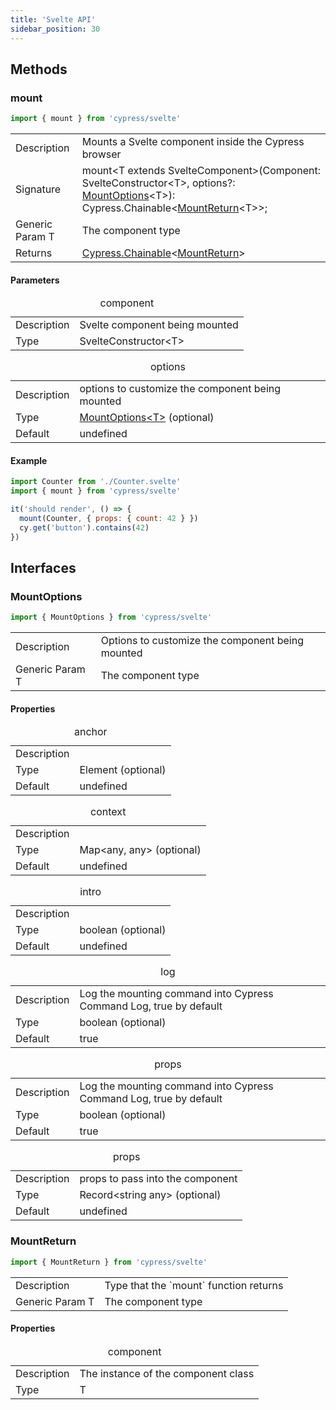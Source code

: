```yaml
---
title: 'Svelte API'
sidebar_position: 30
---
```


## Methods

### mount

```js
import { mount } from 'cypress/svelte'
```

<table class="api-table">
  <tr>
    <td>Description</td>
    <td>
      Mounts a Svelte component inside the Cypress browser
    </td>  
  </tr>
  <tr>
    <td>Signature</td>
    <td>mount&lt;T extends SvelteComponent&gt;(Component: SvelteConstructor&lt;T&gt;, options?: <a href="#MountOptions">MountOptions</a>&lt;T&gt;): Cypress.Chainable&lt;<a href="#MountReturn">MountReturn</a>&lt;T&gt;&gt;;</td>
  </tr>
  <tr>
    <td>Generic Param T</td>
    <td>
      The component type
    </td>  
  </tr>
  <tr>
    <td>Returns</td>
    <td><a href="/guides/core-concepts/introduction-to-cypress#Chains-of-Commands"
    >Cypress.Chainable</a>&lt;<a href="#MountReturn">MountReturn</a>&gt;</td>
  </tr>
</table>

#### Parameters

<table class="api-table">
  <caption>component</caption>
  <tr>
    <td>Description</td>
    <td>Svelte component being mounted</td>
  </tr>
  <tr>
    <td>Type</td>
    <td>SvelteConstructor&lt;T&gt;</td>
  </tr>
</table>

<table class="api-table">  
  <caption>options</caption>
  <tr>
    <td>Description</td>
    <td>options to customize the component being mounted</td>
  </tr>
  <tr>
    <td>Type</td>
    <td> <a href="#MountOptions">MountOptions&lt;T&gt;</a> (optional)</td>
  </tr>
  <tr>
    <td>Default</td>
    <td>undefined</td>
  </tr>
</table>

#### Example

```js
import Counter from './Counter.svelte'
import { mount } from 'cypress/svelte'

it('should render', () => {
  mount(Counter, { props: { count: 42 } })
  cy.get('button').contains(42)
})
```

## Interfaces

### MountOptions

```js
import { MountOptions } from 'cypress/svelte'
```

<table class="api-table">
  <tr>
    <td>Description</td>
    <td>
      Options to customize the component being mounted
    </td>  
  </tr>
  <tr>
    <td>Generic Param T</td>
    <td>
      The component type
    </td>  
  </tr>
</table>

#### Properties

<table class="api-table">
  <caption>anchor</caption>
  <tr>
    <td>Description</td>
    <td></td>
  </tr>
  <tr>
    <td>Type</td>
    <td>Element (optional)</td>
  </tr>
  <tr>
    <td>Default</td>
    <td>undefined</td>
  </tr>  
</table>

<table class="api-table">
  <caption>context</caption>
  <tr>
    <td>Description</td>
    <td></td>
  </tr>
  <tr>
    <td>Type</td>
    <td>Map&lt;any, any&gt; (optional)</td>
  </tr>
  <tr>
    <td>Default</td>
    <td>undefined</td>
  </tr>  
</table>

<table class="api-table">
  <caption>intro</caption>
  <tr>
    <td>Description</td>
    <td></td>
  </tr>
  <tr>
    <td>Type</td>
    <td>boolean (optional)</td>
  </tr>
  <tr>
    <td>Default</td>
    <td>undefined</td>
  </tr>  
</table>

<table class="api-table">
  <caption>log</caption>
  <tr>
    <td>Description</td>
    <td>Log the mounting command into Cypress Command Log, true by default</td>
  </tr>
  <tr>
    <td>Type</td>
    <td>boolean (optional)</td>
  </tr>
  <tr>
    <td>Default</td>
    <td>true</td>
  </tr>
</table>

<table class="api-table">
  <caption>props</caption>
  <tr>
    <td>Description</td>
    <td>Log the mounting command into Cypress Command Log, true by default</td>
  </tr>
  <tr>
    <td>Type</td>
    <td>boolean (optional)</td>
  </tr>
  <tr>
    <td>Default</td>
    <td>true</td>
  </tr>
</table>

<table class="api-table">
  <caption>props</caption>
  <tr>
    <td>Description</td>
    <td>props to pass into the component</td>
  </tr>
  <tr>
    <td>Type</td>
    <td>Record&lt;string any&gt; (optional)</td>
  </tr>
  <tr>
    <td>Default</td>
    <td>undefined</td>
  </tr>  
</table>

### MountReturn

```js
import { MountReturn } from 'cypress/svelte'
```

<table class="api-table">
  <tr>
    <td>Description</td>
    <td>
      Type that the `mount` function returns
    </td>  
  </tr>
  <tr>
    <td>Generic Param T</td>
    <td>
      The component type
    </td>  
  </tr>
</table>

#### Properties

<table class="api-table">
  <caption>component</caption>
  <tr>
    <td>Description</td>
    <td>The instance of the component class</td>
  </tr>
  <tr>
    <td>Type</td>
    <td>T</td>
  </tr>
</table>
